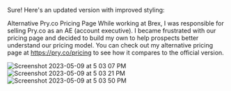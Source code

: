 
Sure! Here's an updated version with improved styling:

Alternative Pry.co Pricing Page
While working at Brex, I was responsible for selling Pry.co as an AE (account executive). I became frustrated with our pricing page and decided to build my own to help prospects better understand our pricing model. You can check out my alternative pricing page at https://pry.co/pricing to see how it compares to the official version.


![Screenshot 2023-05-09 at 5 03 07 PM](https://github.com/dannyboyjr/pry-pricing-project/assets/18405590/3052a786-0a11-42b7-aa18-6b35deb94653)
![Screenshot 2023-05-09 at 5 03 21 PM](https://github.com/dannyboyjr/pry-pricing-project/assets/18405590/944bafad-6bbf-4480-9a75-e3b9238136e1)
![Screenshot 2023-05-09 at 5 03 50 PM](https://github.com/dannyboyjr/pry-pricing-project/assets/18405590/85b7198b-2d83-4daa-8906-080a6a209c08)
